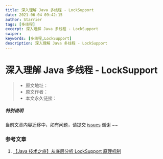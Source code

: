 ```yaml
---
title: 深入理解 Java 多线程 - LockSupport
date: 2021-06-04 09:42:15
author: Starrier
tags: [多线程]
excerpt: 深入理解 Java 多线程 - LockSupport
swiper:
keywords: [多线程,LockSupport]
description: 深入理解 Java 多线程 - LockSupport
---
```


# 深入理解 Java 多线程 - LockSupport

> * 原文地址：[]()
> * 原文作者：[]()
> * 本文永久链接：[]()

##### **特别说明**

当前文章内容迁移中，如有问题，请提交 [issues](https://github.com/Starrier/starrier.github.io/issues) 谢谢 ~~


### 参考文章

1. [【Java 技术之旅】从底层分析 LockSupport 原理机制](https://xie.infoq.cn/article/610a1a56ad372645e1c5036dc)
